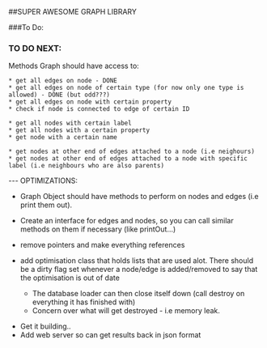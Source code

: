 ##SUPER AWESOME GRAPH LIBRARY


###To Do:


### TO DO NEXT:

Methods Graph should have access to:

	* get all edges on node - DONE
	* get all edges on node of certain type (for now only one type is allowed) - DONE (but odd???)
	* get all edges on node with certain property
	* check if node is connected to edge of certain ID

	* get all nodes with certain label
	* get all nodes with a certain property
	* get node with a certain name

	* get nodes at other end of edges attached to a node (i.e neighours)
	* get nodes at other end of edges attached to a node with specific label (i.e neighbours who are also parents)

--- OPTIMIZATIONS:

* Graph Object should have methods to perform on nodes and edges (i.e print them out).
* Create an interface for edges and nodes, so you can call similar methods on them if necessary (like printOut...)
* remove pointers and make everything references
* add optimisation class that holds lists that are used alot. There should be a dirty flag set whenever a node/edge is added/removed to say that the optimisation is out of date

	* The database loader can then close itself down (call destroy on everything it has finished with)
	* Concern over what will get destroyed - i.e memory leak.



 - Get it building..
 - Add web server so can get results back in json format
